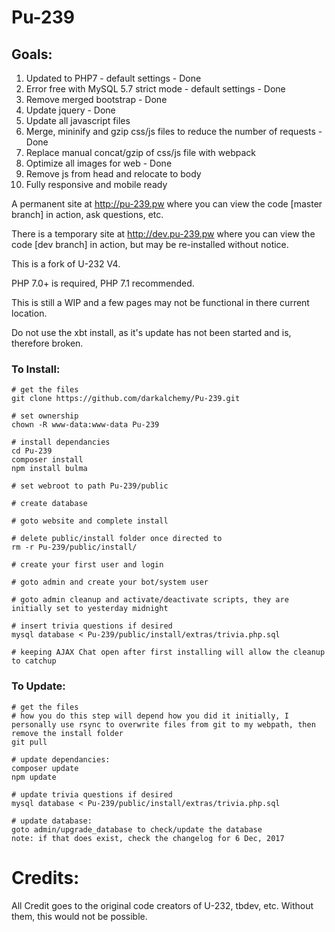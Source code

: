 # Pu-239

## Goals:
1. Updated to PHP7 - default settings - Done
2. Error free with MySQL 5.7 strict mode - default settings - Done
3. Remove merged bootstrap - Done
4. Update jquery - Done
5. Update all javascript files
6. Merge, mininify and gzip css/js files to reduce the number of requests - Done
7. Replace manual concat/gzip of css/js file with webpack
8. Optimize all images for web - Done
9. Remove js from head and relocate to body
10. Fully responsive and mobile ready

A permanent site at http://pu-239.pw where you can view the code [master branch] in action, ask questions, etc.

There is a temporary site at http://dev.pu-239.pw where you can view the code [dev branch] in action, but may be re-installed without notice.

This is a fork of U-232 V4.

PHP 7.0+ is required, PHP 7.1 recommended.

This is still a WIP and a few pages may not be functional in there current location.

Do not use the xbt install, as it's update has not been started and is, therefore broken.

### To Install:
```
# get the files
git clone https://github.com/darkalchemy/Pu-239.git

# set ownership
chown -R www-data:www-data Pu-239

# install dependancies
cd Pu-239
composer install
npm install bulma

# set webroot to path Pu-239/public

# create database

# goto website and complete install

# delete public/install folder once directed to
rm -r Pu-239/public/install/

# create your first user and login

# goto admin and create your bot/system user

# goto admin cleanup and activate/deactivate scripts, they are initially set to yesterday midnight

# insert trivia questions if desired
mysql database < Pu-239/public/install/extras/trivia.php.sql

# keeping AJAX Chat open after first installing will allow the cleanup to catchup
```

### To Update:
```
# get the files
# how you do this step will depend how you did it initially, I personally use rsync to overwrite files from git to my webpath, then remove the install folder
git pull

# update dependancies:
composer update
npm update

# update trivia questions if desired
mysql database < Pu-239/public/install/extras/trivia.php.sql

# update database:
goto admin/upgrade_database to check/update the database
note: if that does exist, check the changelog for 6 Dec, 2017
```

# Credits:

All Credit goes to the original code creators of U-232, tbdev, etc. Without them, this would not be possible.

